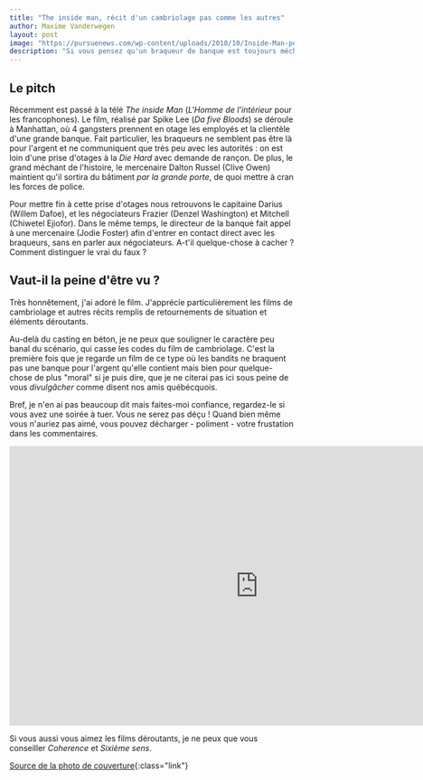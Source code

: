 ```yaml
---
title: "The inside man, récit d'un cambriolage pas comme les autres"
author: Maxime Vanderwegen
layout: post
image: "https://pursuenews.com/wp-content/uploads/2018/10/Inside-Man-poster.jpg"
description: "Si vous pensez qu'un braqueur de banque est toujours méchant, \"The inside man\" vous prouvera le contraire !"
---
```


## Le pitch

Récemment est passé à la télé _The inside Man_ (_L'Homme de l'intérieur_ pour les francophones). Le film, réalisé par Spike Lee (_Da five Bloods_) se déroule à Manhattan, où 4 gangsters prennent en otage les employés et la clientèle d'une grande banque. Fait particulier, les braqueurs ne semblent pas être là pour l'argent et ne communiquent que très peu avec les autorités : on est loin d'une prise d'otages à la _Die Hard_ avec demande de rançon. De plus, le grand méchant de l'histoire, le mercenaire Dalton Russel (Clive Owen) maintient qu'il sortira du bâtiment _par la grande porte_, de quoi mettre à cran les forces de police.

Pour mettre fin à cette prise d'otages nous retrouvons le capitaine Darius (Willem Dafoe), et les négociateurs Frazier (Denzel Washington) et Mitchell (Chiwetel Ejiofor). Dans le même temps, le directeur de la banque fait appel à une mercenaire (Jodie Foster) afin d'entrer en contact direct avec les braqueurs, sans en parler aux négociateurs. A-t'il quelque-chose à cacher ? Comment distinguer le vrai du faux ?

## Vaut-il la peine d'être vu ?

Très honnêtement, j'ai adoré le film. J'apprécie particulièrement les films de cambriolage et autres récits remplis de retournements de situation et éléments déroutants.

Au-delà du casting en béton, je ne peux que souligner le caractère peu banal du scénario, qui casse les codes du film de cambriolage. C'est la première fois que je regarde un film de ce type où les bandits ne braquent pas une banque pour l'argent qu'elle contient mais bien pour quelque-chose de plus "moral" si je puis dire, que je ne citerai pas ici sous peine de vous _divulgâcher_ comme disent nos amis québécquois.

Bref, je n'en ai pas beaucoup dit mais faites-moi confiance, regardez-le si vous avez une soirée à tuer. Vous ne serez pas déçu ! Quand bien même vous n'auriez pas aimé, vous pouvez décharger - poliment - votre frustation dans les commentaires.

<iframe width="880" height="495" src="https://www.youtube.com/watch?v=TIEp1wIvRu4" title="Bande-annonce de The inside man" frameborder="0" allow="accelerometer; autoplay; clipboard-write; encrypted-media; gyroscope; picture-in-picture" allowfullscreen></iframe>

Si vous aussi vous aimez les films déroutants, je ne peux que vous conseiller _Coherence_ et _Sixième sens_.

[Source de la photo de couverture](https://pursuenews.com/inside-man-2-2006s-blockbuster-heist-movie-follow-up-project-in-production-with-new-cast-details/){:class="link"}
